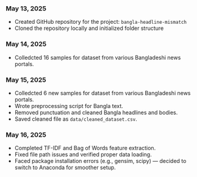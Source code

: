 ### May 13, 2025
- Created GitHub repository for the project: `bangla-headline-mismatch`
- Cloned the repository locally and initialized folder structure

### May 14, 2025
- Colledcted 16 samples for dataset from various Bangladeshi news portals.

### May 15, 2025
- Colledcted 6 new samples for dataset from various Bangladeshi news portals.
- Wrote preprocessing script for Bangla text.
- Removed punctuation and cleaned Bangla headlines and bodies.
- Saved cleaned file as `data/cleaned_dataset.csv`.

### May 16, 2025
- Completed TF-IDF and Bag of Words feature extraction.
- Fixed file path issues and verified proper data loading.
- Faced package installation errors (e.g., gensim, scipy) — decided to switch to Anaconda for smoother setup.



